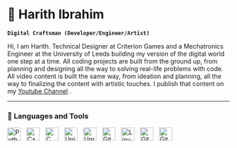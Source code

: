# 🚴 Harith Ibrahim

**`Digital Craftsman (Developer/Engineer/Artist)`**


Hi, I am Harith. Technical Designer at Criterion Games and a Mechatronics Engineer at the University of Leeds building my version of the digital world one step at a time. All coding projects are built from the ground up, from planning and designing all the way to solving real-life problems with code. All video content is built the same way, from ideation and planning, all the way to finalizing the content with artistic touches. I publish that content on my [Youtube Channel](https://www.youtube.com/channel/UCA9jGYuPfr4R4TnghOvC1YA) .


---

### 🧰 Languages and Tools

<img align="left" alt="Python" width="30px" style="padding-right:10px;" src="https://cdn.jsdelivr.net/gh/devicons/devicon/icons/python/python-plain.svg" />

<img align="left" alt="C++" width="30px" style="padding-right:10px;" src="https://cdn.jsdelivr.net/gh/devicons/devicon/icons/cplusplus/cplusplus-line.svg" />

<img align="left" alt="C Sharp" width="30px" style="padding-right:10px;" src="https://cdn.jsdelivr.net/gh/devicons/devicon/icons/csharp/csharp-original.svg" />

<img align="left" alt="Unity" width="30px" style="padding-right:10px;" src="https://icon-library.com/images/unity-icon-png/unity-icon-png-23.jpg" />

<img align="left" alt="Unreal Engine" width="30px" style="padding-right:10px;" src="https://img.icons8.com/nolan/344/unreal-engine.png" />

<img align="left" alt="GitHub" width="30px" style="padding-right:10px;" src="https://enterprise.launcher.omniverse.nvidia.com/static/logo.png" />

<img align="left" alt="Linux" width="30px" style="padding-right:10px;" src="https://img.icons8.com/color/344/linux--v1.png" />

<img align="left" alt="Git" width="30px" style="padding-right:10px;" src="https://cdn.jsdelivr.net/gh/devicons/devicon/icons/git/git-original.svg" />

<img align="left" alt="GitHub" width="30px" style="padding-right:10px;" src="https://www.iconsdb.com/icons/preview/white/github-6-xxl.png" />


<br />

#





[website]: https://fkcodes.com
[youtube]: https://youtube.com/fknight



<!--
**HarithSami/HarithSami** is a ✨ _special_ ✨ repository because its `README.md` (this file) appears on your GitHub profile.

Here are some ideas to get you started:

- 🔭 I’m currently working on ...
- 🌱 I’m currently learning ...
- 👯 I’m looking to collaborate on ...
- 🤔 I’m looking for help with ...
- 💬 Ask me about ...
- 📫 How to reach me: ...
- 😄 Pronouns: ...
- ⚡ Fun fact: ...
-->
